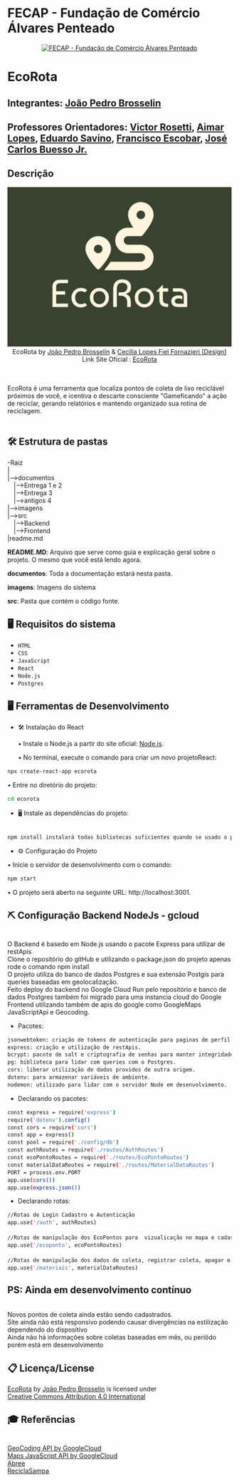 # FECAP - Fundação de Comércio Álvares Penteado

<p align="center">
<a href= "https://www.fecap.br/"><img src="https://encrypted-tbn0.gstatic.com/images?q=tbn:ANd9GcRhZPrRa89Kma0ZZogxm0pi-tCn_TLKeHGVxywp-LXAFGR3B1DPouAJYHgKZGV0XTEf4AE&usqp=CAU" alt="FECAP - Fundação de Comércio Álvares Penteado" border="0"></a>
</p>

# EcoRota

## Integrantes: <a href="https://www.linkedin.com/in/brosselindev/">João Pedro Brosselin</a>

## Professores Orientadores: <a href="https://www.linkedin.com/in/victorbarq/">Victor Rosetti</a>, <a href="https://www.linkedin.com/in/aimarlopes/">Aimar Lopes</a>, <a href="https://www.linkedin.com/in/eduardo-savino-gomes-77833a10/">Eduardo Savino</a>, <a href="https://www.linkedin.com/in/francisco-escobar/">Francisco Escobar</a>, <a href="https://www.linkedin.com/in/jbuesso/">José Carlos Buesso Jr.</a>

## Descrição

<p align="center">
<img src="/imagens/LogoEcoRota.jpg" alt="EcoRota" border="0">
  EcoRota by <a href="https://www.linkedin.com/in/brosselindev/">João Pedro Brosselin</a> & <a href="https://www.linkedin.com/in/ceciliafornazieri/">Cecília Lopes Fiel Fornazieri (Design)</a>
  <br/>Link Site Oficial : <a href="https://ecorota.vercel.app/">EcoRota</a>
</p>




<br><br>
EcoRota é uma ferramenta que localiza pontos de coleta de lixo reciclável próximos de você, e icentiva o descarte consciente "Gameficando" a ação de reciclar, gerando relatórios e mantendo organizado sua rotina de reciclagem.
<br><br>
## 🛠 Estrutura de pastas

-Raiz<br>
|<br>
|-->documentos<br>
  &emsp;|-->Entrega 1 e 2<br>
  &emsp;|-->Entrega 3<br>
  &emsp;|-->antigos 4<br>
|-->imagens<br>
|-->src<br>
  &emsp;|-->Backend<br>
  &emsp;|-->Frontend<br>
|readme.md<br>

<b>README.MD</b>: Arquivo que serve como guia e explicação geral sobre o projeto. O mesmo que você está lendo agora.

<b>documentos</b>: Toda a documentação estará nesta pasta.

<b>imagens</b>: Imagens do sistema

<b>src</b>: Pasta que contém o código fonte.
## 🖥️ Requisitos do sistema 
- ``HTML``
- ``CSS``
- ``JavaScript``
- ``React``
- ``Node.js``
- ``Postgres``


## 🖥️ Ferramentas de Desenvolvimento
- 🛠 Instalação do React

  • Instale o Node.js a partir do site oficial: [Node.js](https://nodejs.org/).

  • No terminal, execute o comando para criar um novo projetoReact:

```sh
npx create-react-app ecorota
````

  • Entre no diretório do projeto:
```sh
cd ecorota
````

- 🖥️ Instale as dependências do projeto:
```sh

npm install instalará todas bibliotecas suficientes quando se usado o package.json do projeto.
````


- ⚙ Configuração do Projeto

• Inicie o servidor de desenvolvimento com o comando:
```sh
npm start
````
• O projeto será aberto na seguinte URL: http://localhost:3001.

## ⛏️ Configuração Backend NodeJs - gcloud
<br/>O Backend é basedo em Node.js usando o pacote Express para utilizar de restApis
<br/>Clone o repositório do gitHub e utilizando o package.json do projeto apenas rode o comando npm install
<br/>O projeto utiliza do banco de dados Postgres e sua extensão Postgis para queries baseadas em geolocalização.
<br/>Feito deploy do backend no Google Cloud Run pelo repositório e banco de dados Postgres também foi migrado para uma instancia cloud do Google
<br/>Frontend utilizando também de apis do google como GoogleMaps JavaScriptApi e Geocoding.

- Pacotes:
```sh
jsonwebtoken: criação de tokens de autenticação para paginas de perfil e login.
express: criação e utilização de restApis.
bcrypt: pacote de salt e criptografia de senhas para manter integridade do banco de dados.
pg: biblioteca para lidar com queries com o Postgres.
cors: liberar utilização de dados providos de outra origem.
dotenv: para armazenar variáveis de ambiente.
nodemon: utilizado para lidar com o servidor Node em desenvolvimento.

````
- Declarando os pacotes:
```sh
const express = require('express')
require('dotenv').config()
const cors = require('cors')
const app = express()
const pool = require('./config/db')
const authRoutes = require('./routes/AuthRoutes')
const ecoPontoRoutes = require('./routes/EcoPontoRoutes')
const materialDataRoutes = require('./routes/MaterialDataRoutes')
PORT = process.env.PORT
app.use(cors())
app.use(express.json())


````

- Declarando rotas:
```sh
//Rotas de Login Cadastro e Autenticação
app.use('/auth', authRoutes)

//Rotas de manipulação dos EcoPontos para  vizualicação no mapa e cadastro de novos pontos
app.use('/ecoponto', ecoPontoRoutes)

//Rotas de manipulação dos dados de coleta, registrar coleta, apagar e demonstrar dados de coleta 
app.use('/materiais', materialDataRoutes)

````

## PS: Ainda em desenvolvimento contínuo
<br/>Novos pontos de coleta ainda estão sendo cadastrados.
<br/>Site ainda não está responsivo podendo causar divergências na estilização dependendo do dispositivo
<br/>Ainda não há informações sobre coletas baseadas em mẽs, ou periôdo porém está em desenvolvimento


## 📋 Licença/License

<p xmlns:cc="http://creativecommons.org/ns#" xmlns:dct="http://purl.org/dc/terms/"><a property="dct:title" rel="cc:attributionURL" href="https://github.com/2024-2-NADS2/Projeto14">EcoRota</a> by <a rel="cc:attributionURL dct:creator" property="cc:attributionName" href="https://github.com/2024-2-NADS2/Projeto14">João Pedro Brosselin</a> is licensed under <a href="https://creativecommons.org/licenses/by/4.0/?ref=chooser-v1" target="_blank" rel="license noopener noreferrer" style="display:inline-block;">Creative Commons Attribution 4.0 International<img style="height:22px!important;margin-left:3px;vertical-align:text-bottom;" src="https://mirrors.creativecommons.org/presskit/icons/cc.svg?ref=chooser-v1" alt=""><img style="height:22px!important;margin-left:3px;vertical-align:text-bottom;" src="https://mirrors.creativecommons.org/presskit/icons/by.svg?ref=chooser-v1" alt=""></a></p>

## 🎓 Referências

<br/> <a href="https://developers.google.com/maps/documentation/geocoding/overview" >GeoCoding API by GoogleCloud </a>
<br/> <a href="https://developers.google.com/maps/documentation/javascript/overview" >Maps JavaScript API  by GoogleCloud </a>
<br/> <a href="https://abree.org.br/" > Abree </a>
<br/> <a href="https://www.reciclasampa.com.br/" > ReciclaSampa </a>
